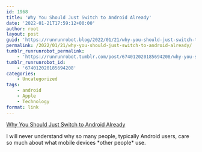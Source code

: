 ```yaml
---
id: 1968
title: 'Why You Should Just Switch to Android Already'
date: '2022-01-21T17:59:12+00:00'
author: root
layout: post
guid: 'https://runrunrobot.blog/2022/01/21/why-you-should-just-switch-to-android-already/'
permalink: /2022/01/21/why-you-should-just-switch-to-android-already/
tumblr_runrunrobot_permalink:
    - 'https://runrunrobot.tumblr.com/post/674012020185694208/why-you-should-just-switch-to-android-already'
tumblr_runrunrobot_id:
    - '674012020185694208'
categories:
    - Uncategorized
tags:
    - android
    - Apple
    - Technology
format: link
---
```


[Why You Should Just Switch to Android Already](https://lifehacker.com/why-you-should-just-switch-to-android-already-1848398806)

<div class="link_description">I will never understand why so many people, typically Android users, care so much about what mobile devices *other people* use.

</div>